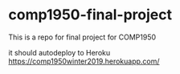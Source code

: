 # comp1950-final-project
This is a repo for final project for COMP1950

it should autodeploy to Heroku https://comp1950winter2019.herokuapp.com/
